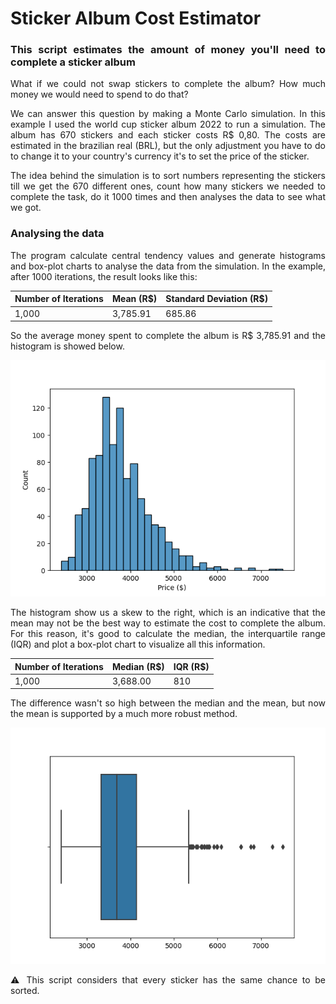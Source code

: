<div style="text-align: justify">

<h1>Sticker Album Cost Estimator</h1>

### This script estimates the amount of money you'll need to complete a sticker album

<p1>What if we could not swap stickers to complete the album? How much money we would need to spend to do that? </p1>

<p1>We can answer this question by making a Monte Carlo simulation. In this example I used the world cup sticker album 2022 to run a simulation. The album has 670 stickers and each sticker costs R$ 0,80. The costs are estimated in the brazilian real (BRL), but the only adjustment you have to do to change it to your country's currency it's to set the price of the sticker. </p1>

<p1>The idea behind the simulation is to sort numbers representing the stickers till we get the 670 different ones, count how many stickers we needed to complete the task, do it 1000 times and then analyses the data to see what we got. </p1>

<h3>Analysing the data</h3>

<p1>The program calculate central tendency values and generate histograms and box-plot charts to analyse the data from the simulation. In the example, after 1000 iterations, the result looks like this:<p>

| Number of Iterations | Mean (R$) | Standard Deviation (R$) |
| --- | --- | --- |
| 1,000 | 3,785.91 | 685.86 |

<p1>So the average money spent to complete the album is R$ 3,785.91 and the histogram is showed below.<p1>

<img src=/static/h_1000.png>

<p1>The histogram show us a skew to the right, which is an indicative that the mean may not be the best way to estimate the cost to complete the album. For this reason, it's good to calculate the median, the interquartile range (IQR) and plot a box-plot chart to visualize all this information.<p1>

| Number of Iterations | Median (R$) | IQR (R$) |
| --- | --- | --- |
| 1,000 | 3,688.00 | 810 |

<p1>The difference wasn't so high between the median and the mean, but now the mean is 
supported by a much more robust method. </p1>

<img src=/static/b_1000.png>

<p1>⚠️  This script considers that every sticker has the same chance to be sorted.</p1>

</div>
